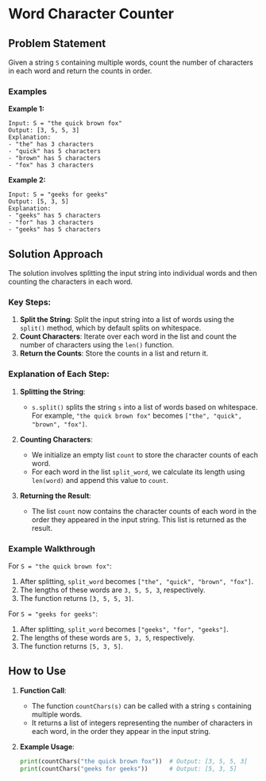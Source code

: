 # Word Character Counter

## Problem Statement

Given a string `S` containing multiple words, count the number of characters in each word and return the counts in order.

### Examples

**Example 1:**
```
Input: S = "the quick brown fox"
Output: [3, 5, 5, 3]
Explanation: 
- "the" has 3 characters
- "quick" has 5 characters
- "brown" has 5 characters
- "fox" has 3 characters
```

**Example 2:**
```
Input: S = "geeks for geeks"
Output: [5, 3, 5]
Explanation:
- "geeks" has 5 characters
- "for" has 3 characters
- "geeks" has 5 characters
```

## Solution Approach

The solution involves splitting the input string into individual words and then counting the characters in each word.

### Key Steps:

1. **Split the String**: Split the input string into a list of words using the `split()` method, which by default splits on whitespace.
2. **Count Characters**: Iterate over each word in the list and count the number of characters using the `len()` function.
3. **Return the Counts**: Store the counts in a list and return it.

### Explanation of Each Step:

1. **Splitting the String**:
   - `s.split()` splits the string `s` into a list of words based on whitespace. For example, `"the quick brown fox"` becomes `["the", "quick", "brown", "fox"]`.

2. **Counting Characters**:
   - We initialize an empty list `count` to store the character counts of each word.
   - For each word in the list `split_word`, we calculate its length using `len(word)` and append this value to `count`.

3. **Returning the Result**:
   - The list `count` now contains the character counts of each word in the order they appeared in the input string. This list is returned as the result.

### Example Walkthrough

For `S = "the quick brown fox"`:
1. After splitting, `split_word` becomes `["the", "quick", "brown", "fox"]`.
2. The lengths of these words are `3, 5, 5, 3`, respectively.
3. The function returns `[3, 5, 5, 3]`.

For `S = "geeks for geeks"`:
1. After splitting, `split_word` becomes `["geeks", "for", "geeks"]`.
2. The lengths of these words are `5, 3, 5`, respectively.
3. The function returns `[5, 3, 5]`.

## How to Use

1. **Function Call**:
   - The function `countChars(s)` can be called with a string `s` containing multiple words.
   - It returns a list of integers representing the number of characters in each word, in the order they appear in the input string.

2. **Example Usage**:
   ```python
   print(countChars("the quick brown fox"))  # Output: [3, 5, 5, 3]
   print(countChars("geeks for geeks"))      # Output: [5, 3, 5]
   ```
